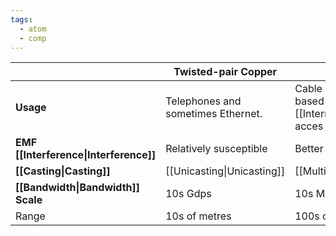 ```yaml
---
tags:
  - atom
  - comp
---
```


|                                         | Twisted-pair Copper                | Coaxial                                                         | Fiber                                              |
| --------------------------------------- | ---------------------------------- | --------------------------------------------------------------- | -------------------------------------------------- |
| **Usage**                               | Telephones and sometimes Ethernet. | Cable TV and cable-based [[Internet\|internet]] acces to homes. | [[Internet\|Internet]] [[Provider Networks\|core]] |
| **EMF  [[Interference\|Interference]]** | Relatively susceptible             | Better                                                          | Immune                                             |
| **[[Casting\|Casting]]**                | [[Unicasting\|Unicasting]]         | [[Multicast\|Multicasting]]                                     | [[Unicasting\|Unicasting]]                         |
| **[[Bandwidth\|Bandwidth]] Scale**      | 10s Gdps                           | 10s Mbps                                                        | Gbps to Tbps                                       |
| Range                                   | 10s of metres                      | 100s of metres                                                  | 100s of kms                                        |
